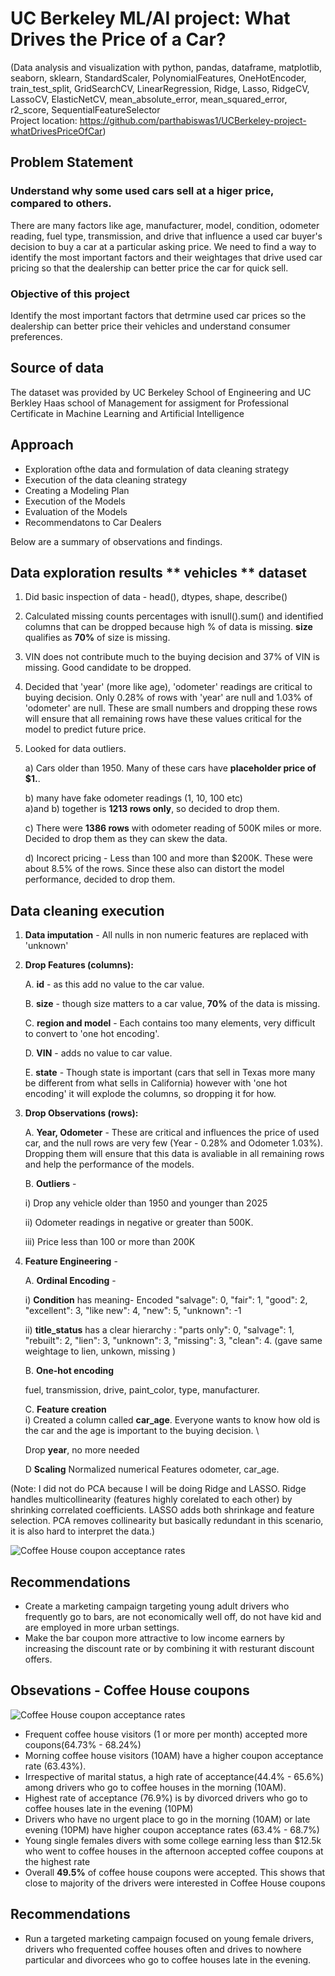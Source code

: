 # UC Berkeley ML/AI project: What Drives the Price of a Car?
(Data analysis and visualization with python, pandas, dataframe, matplotlib, seaborn, sklearn, StandardScaler, PolynomialFeatures, 
OneHotEncoder, train_test_split, GridSearchCV, LinearRegression, Ridge, Lasso, RidgeCV, LassoCV, ElasticNetCV, mean_absolute_error, mean_squared_error, r2_score, SequentialFeatureSelector \
Project location: https://github.com/parthabiswas1/UCBerkeley-project-whatDrivesPriceOfCar) 

## Problem Statement

### Understand why some used cars sell at a higer price, compared to others.
There are many factors like age, manufacturer, model, condition, odometer reading, fuel type, transmission, and drive that influence a used car buyer's decision to buy a car at a particular asking price. We need to find a way to identify the most important factors and their weightages that drive used car pricing so that the dealership can better price the car for quick sell.

### Objective of this project
Identify the most important factors that detrmine used car prices so the dealership can better price their vehicles and understand consumer preferences.

## Source of data

The dataset was provided by UC Berkeley School of Engineering and UC Berkley Haas school of Management for assigment for Professional Certificate in Machine Learning and Artificial Intelligence

## Approach

- Exploration ofthe data and formulation of data cleaning strategy
- Execution of the data cleaning strategy
- Creating a Modeling Plan
- Execution of the Models
- Evaluation of the Models
- Recommendatons to Car Dealers
  
Below are a summary of observations and findings.

## Data exploration results ** vehicles ** dataset

1. Did basic inspection of data - head(), dtypes, shape, describe()

2. Calculated missing counts percentages with isnull().sum() and identified columns that can be dropped because high % of data is missing. **size** qualifies as **70%** of size is missing.

3. VIN does not contribute much to the buying decision and 37% of VIN is missing. Good candidate to be dropped.

4. Decided that 'year' (more like age), 'odometer' readings are critical to buying decision. Only 0.28% of rows with 'year' are null and 1.03% of 'odometer' are null. These are small numbers and dropping these rows will ensure that all remaining rows have these values critical for the model to predict future price.

5. Looked for data outliers.   

   a) Cars older than 1950. Many of these cars have **placeholder price of $1.**.

   b) many have fake odometer readings (1, 10, 100 etc)     
   a)and b) together is **1213 rows only**, so decided to drop them.    

   c) There were **1386 rows** with odometer reading of 500K miles or more. Decided to drop them as they can skew the data.  

   d) Incorect pricing - Less than 100 and more than $200K. These were about 8.5% of the rows. Since these also can distort the model performance, decided to drop them.

## Data cleaning execution

1. **Data imputation** - All nulls in non numeric features are replaced with 'unknown'

2. **Drop Features (columns):**

   A. **id** - as this add no value to the car value.

   B. **size** - though size matters to a car value, **70%** of the data is missing.  

   C. **region and model** - Each contains too many elements, very difficult to convert to 'one hot encoding'.   

   D. **VIN** - adds no value to car value.  

   E. **state** - Though state is important (cars that sell in Texas more many be different from what sells in California) however with 'one hot encoding' it will explode the columns, so dropping it for how.

3. **Drop Observations (rows):**

   A.  **Year, Odometer** - These are critical and influences the price of used car, and the null rows are very few (Year - 0.28% and Odometer 1.03%). Dropping them will ensure that this data is avaliable in all remaining rows and help the performance of the models.  

   B. **Outliers** -
   
      i) Drop any vehicle older than 1950 and younger than 2025   

      ii) Odometer readings in negative or greater than 500K.

      iii) Price less than 100 or more than 200K

4. **Feature Engineering** -

   A. **Ordinal Encoding** -

     i) **Condition** has meaning- Encoded "salvage": 0, "fair": 1, "good": 2, "excellent": 3, "like new": 4, "new": 5, "unknown": -1

     ii) **title_status** has a clear hierarchy : "parts only": 0, "salvage": 1, "rebuilt": 2, "lien": 3, "unknown": 3, "missing": 3, "clean": 4. (gave same weightage to lien, unkown, missing )

   B. **One-hot encoding**
     
     fuel, transmission, drive, paint_color, type, manufacturer.


   C. **Feature creation** \
     i) Created a column called **car_age**. Everyone wants to know how old is the car and the age is important to the buying decision.  \

     Drop **year**, no more needed

   D **Scaling** Normalized numerical Features odometer, car_age.

(Note: I did not do PCA because I will be doing Ridge and LASSO. Ridge handles multicollinearity (features highly corelated to each other) by shrinking correlated coefficients. LASSO adds both shrinkage and feature selection. PCA removes collinearity but basically redundant in this scenario, it is also hard to interpret the data.)

![Coffee House coupon acceptance rates](images/coffee_coupon_acceptance.png)

## Recommendations

- Create a marketing campaign targeting young adult drivers who frequently go to bars, are not economically well off, do not have kid and are employed in more urban settings.
- Make the bar coupon more attractive to low income earners by increasing the discount rate or by combining it with resturant discount offers.

## Obsevations - **Coffee House coupons**

![Coffee House coupon acceptance rates](images/coffee_coupon_acceptance.png)

- Frequent coffee house visitors (1 or more per month) accepted more coupons(64.73% - 68.24%)
- Morning coffee house visitors (10AM) have a higher coupon acceptance rate (63.43%).
- Irrespective of marital status, a high rate of acceptance(44.4% - 65.6%) among drivers who go to coffee houses in the morning (10AM).
- Highest rate of acceptance (76.9%) is by divorced drivers who go to coffee houses late in the evening (10PM)
- Drivers who have no urgent place to go in the morning (10AM) or late evening (10PM) have higher coupon acceptance rates (63.4% - 68.7%)
- Young single females divers with some college earning less than $12.5k who went to coffee houses in the afternoon accepted coffee coupons at the highest rate
- Overall **49.5%** of coffee house coupons were accepted. This shows that close to majority of the  drivers were interested in Coffee House coupons</li>

## Recommendations
- Run a targeted marketing campaign focused on young female drivers, drivers who frequented coffee houses often and drives to nowhere particular and divorcees who go to coffee houses late in the evening.


